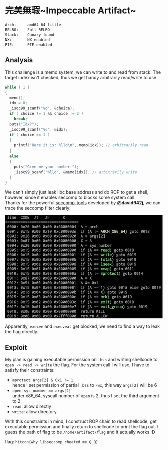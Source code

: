 # 完美無瑕\~Impeccable Artifact\~

```
Arch:     amd64-64-little
RELRO:    Full RELRO
Stack:    Canary found
NX:       NX enabled
PIE:      PIE enabled
```

## Analysis

This challenge is a memo system, we can write to and read from stack. The target index isn't checked, thus we get handy arbitrarily read/write to use.

```c
while ( 1 )
{
  menu();
  idx = 0;
  _isoc99_scanf("%d", &choice);
  if ( choice != 1 && choice != 2 )
    break;
  puts("Idx?");
  _isoc99_scanf("%d", &idx);
  if ( choice == 1 )
  {
    printf("Here it is: %lld\n", memo[idx]); // arbitrarily read
  }
  else
  {
    puts("Give me your number:");
    _isoc99_scanf("%lld", &memo[idx]); // arbitrarily write
  }
}
```

We can't simply just leak libc base address and do ROP to get a shell, however, since it enables seccomp to blocks some system call.  
Thanks for the powerful [seccomp-tools](https://github.com/david942j/seccomp-tools) developed by **@david942j**, we can trace the seccomp filter clearly:

![](seccomp.png)

Apparently, `execve` and `execveat` get blocked, we need to find a way to leak the flag directly.

## Exploit

My plan is gaining executable permission on `.bss` and writing shellcode to `open -> read -> write` the flag. For the system call I will use, I have to satisfy their constraints:

* `mprotect`: `args[2] & 0x1 != 1`  
hence I set permission of partial `.bss` to `-wx`, this way `args[2]` will be 6
* `open`: `sys_number == args[2]`  
under x86_64, syscall number of `open` is 2, thus I set the third argument to 2
* `read`: allow directly
* `write`: allow directory

With this constraints in mind, I construct ROP chain to read shellcode, get executable permission and finally return to shellcode to print the flag out. I guess the path of flag to be `/home/artifact/flag` and it actually works :D

flag: `hitcon{why_libseccomp_cheated_me_Q_Q}`
